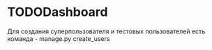 # TODODashboard

Для создания суперпользователя и тестовых пользователей есть команда - manage.py create_users